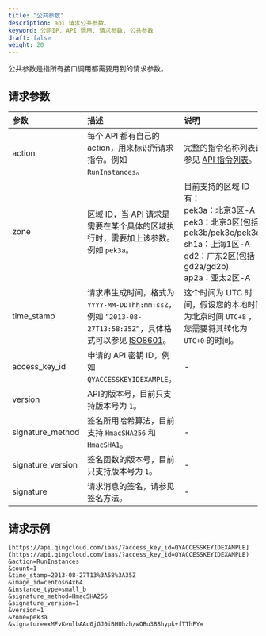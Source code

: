 ```yaml
---
title: "公共参数"
description: api 请求公共参数。 
keyword: 公网IP, API 调用, 请求参数, 公共参数
draft: false
weight: 20
---
```


公共参数是指所有接口调用都需要用到的请求参数。

## 请求参数

| <span style="display:inline-block;width:120px">参数</span> | 描述                                                         | 说明                                                         |
| :--------------------------------------------------------- | :----------------------------------------------------------- | :----------------------------------------------------------- |
| action                                                     | 每个 API 都有自己的 action，用来标识所请求指令。例如 `RunInstances`。 | 完整的指令名称列表请参见  [API 指令列表](../../api_list//)。 |
| zone                                                       | 区域 ID，当 API 请求是需要在某个具体的区域执行时，需要加上该参数。例如 `pek3a`。 | 目前支持的区域 ID 有：<br/>pek3a：北京3区-A<br/>pek3：北京3区(包括 pek3b/pek3c/pek3d)<br/>sh1a：上海1区-A<br/>gd2：广东2区(包括 gd2a/gd2b)<br/>ap2a：亚太2区-A |
| time_stamp                                                 | 请求串生成时间，格式为 `YYYY-MM-DDThh:mm:ssZ`，例如 `”2013-08-27T13:58:35Z”`，具体格式可以参见 [ISO8601](http://www.w3.org/TR/NOTE-datetime)。 | 这个时间为 UTC 时间，假设您的本地时间为北京时间 `UTC+8` ，您需要将其转化为 `UTC+0` 的时间。 |
| access_key_id                                              | 申请的 API 密钥 ID，例如 `QYACCESSKEYIDEXAMPLE`。            | -                                                            |
| version                                                    | API的版本号，目前只支持版本号为 `1`。                        |                                                              |
| signature_method                                           | 签名所用哈希算法，目前支持 `HmacSHA256` 和 `HmacSHA1`。      | -                                                            |
| signature_version                                          | 签名函数的版本号，目前只支持版本号为 `1`。                   | -                                                            |
| signature                                                  | 请求消息的签名，请参见签名方法。                             | -                                                            |

## 请求示例

```url
[https://api.qingcloud.com/iaas/?access_key_id=QYACCESSKEYIDEXAMPLE](https://api.qingcloud.com/iaas/?access_key_id=QYACCESSKEYIDEXAMPLE)
&action=RunInstances
&count=1
&time_stamp=2013-08-27T13%3A58%3A35Z
&image_id=centos64x64
&instance_type=small_b
&signature_method=HmacSHA256
&signature_version=1
&version=1
&zone=pek3a
&signature=xMFvKenlbAAc0jGJ0iBHUhzh/wOBu3B8hypk+fTThFY=
```

